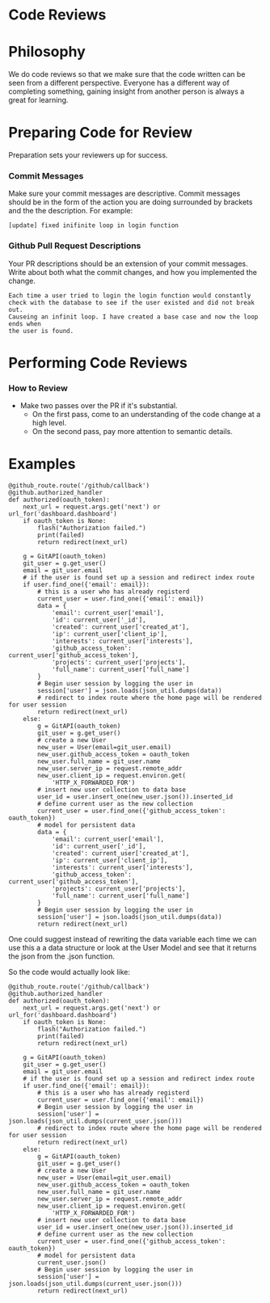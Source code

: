 # Code Reviews

# Philosophy

We do code reviews so that we make sure that the code written can be seen from a different perspective. Everyone has a different way of completing something, gaining insight from another person is always a great for learning.

# Preparing Code for Review

Preparation sets your reviewers up for success.

### Commit Messages

Make sure your commit messages are descriptive. Commit messages should be in the form of the action you are doing surrounded by brackets and the the description. For example:

    [update] fixed inifinite loop in login function

### Github Pull Request Descriptions

Your PR descriptions should be an extension of your commit messages. Write about both what the commit changes, and how you implemented the change. 

    Each time a user tried to login the login function would constantly
    check with the database to see if the user existed and did not break out. 
    Causeing an infinit loop. I have created a base case and now the loop ends when
    the user is found.

# Performing Code Reviews

### How to Review

- Make two passes over the PR if it's substantial.
    - On the first pass, come to an understanding of the code change at a high level.
    - On the second pass, pay more attention to semantic details.

# Examples

    @github_route.route('/github/callback')
    @github.authorized_handler
    def authorized(oauth_token):
        next_url = request.args.get('next') or url_for('dashboard.dashboard')
        if oauth_token is None:
            flash("Authorization failed.")
            print(failed)
            return redirect(next_url)
    
        g = GitAPI(oauth_token)
        git_user = g.get_user()
        email = git_user.email
        # if the user is found set up a session and redirect index route
        if user.find_one({'email': email}):
            # this is a user who has already registerd
            current_user = user.find_one({'email': email})
            data = {
                'email': current_user['email'],
                'id': current_user['_id'],
                'created': current_user['created_at'],
                'ip': current_user['client_ip'],
                'interests': current_user['interests'],
                'github_access_token': current_user['github_access_token'],
                'projects': current_user['projects'],
                'full_name': current_user['full_name']
            }
            # Begin user session by logging the user in
            session['user'] = json.loads(json_util.dumps(data))
            # redirect to index route where the home page will be rendered for user session
            return redirect(next_url)
        else:
            g = GitAPI(oauth_token)
            git_user = g.get_user()
            # create a new User
            new_user = User(email=git_user.email)
            new_user.github_access_token = oauth_token
            new_user.full_name = git_user.name
            new_user.server_ip = request.remote_addr
            new_user.client_ip = request.environ.get(
                'HTTP_X_FORWARDED_FOR')
            # insert new user collection to data base
            user_id = user.insert_one(new_user.json()).inserted_id
            # define current user as the new collection
            current_user = user.find_one({'github_access_token': oauth_token})
            # model for persistent data
            data = {
                'email': current_user['email'],
                'id': current_user['_id'],
                'created': current_user['created_at'],
                'ip': current_user['client_ip'],
                'interests': current_user['interests'],
                'github_access_token': current_user['github_access_token'],
                'projects': current_user['projects'],
                'full_name': current_user['full_name']
            }
            # Begin user session by logging the user in
            session['user'] = json.loads(json_util.dumps(data))
            return redirect(next_url)

One could suggest instead of rewriting the data variable each time we can use this a a data structure or look at the User Model and see that it returns the json from the .json function. 

So the code would actually look like:

    @github_route.route('/github/callback')
    @github.authorized_handler
    def authorized(oauth_token):
        next_url = request.args.get('next') or url_for('dashboard.dashboard')
        if oauth_token is None:
            flash("Authorization failed.")
            print(failed)
            return redirect(next_url)
    
        g = GitAPI(oauth_token)
        git_user = g.get_user()
        email = git_user.email
        # if the user is found set up a session and redirect index route
        if user.find_one({'email': email}):
            # this is a user who has already registerd
            current_user = user.find_one({'email': email})
            # Begin user session by logging the user in
            session['user'] = json.loads(json_util.dumps(current_user.json()))
            # redirect to index route where the home page will be rendered for user session
            return redirect(next_url)
        else:
            g = GitAPI(oauth_token)
            git_user = g.get_user()
            # create a new User
            new_user = User(email=git_user.email)
            new_user.github_access_token = oauth_token
            new_user.full_name = git_user.name
            new_user.server_ip = request.remote_addr
            new_user.client_ip = request.environ.get(
                'HTTP_X_FORWARDED_FOR')
            # insert new user collection to data base
            user_id = user.insert_one(new_user.json()).inserted_id
            # define current user as the new collection
            current_user = user.find_one({'github_access_token': oauth_token})
            # model for persistent data
            current_user.json()
            # Begin user session by logging the user in
            session['user'] = json.loads(json_util.dumps(current_user.json()))
            return redirect(next_url)